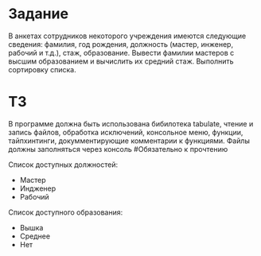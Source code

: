 # Задание
В анкетах сотрудников некоторого учреждения имеются следующие сведения: фамилия, год рождения, должность (мастер, инженер, рабочий и т.д.), стаж, образование. Вывести фамилии мастеров с высшим образованием и вычислить их средний стаж. Выполнить сортировку списка.
# ТЗ
В программе должна быть использована бибилотека tabulate, чтение и запись файлов, обработка исключений, консольное меню, функции, тайпхинтинги,
докумментирующие комментарии к функциями. Файлы должны заполняться через консоль
#Обязательно к прочтению

Список доступных должностей:
- Мастер
- Индженер
- Рабочий

Список доступного образования:
- Вышка
- Среднее
- Нет
